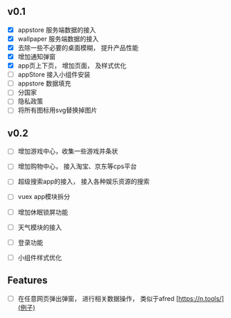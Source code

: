 ## v0.1
- [x] appstore 服务端数据的接入
- [x] wallpaper 服务端数据的接入
- [x] 去除一些不必要的桌面模糊， 提升产品性能
- [x] 增加通知弹窗
- [x] app页上下页， 增加页面， 及样式优化
- [ ] appStore 接入小组件安装
- [ ] appstore 数据填充
- [ ] 分国家
- [ ] 隐私政策
- [ ] 将所有图标用svg替换掉图片

## v0.2
- [ ] 增加游戏中心，收集一些游戏并条状 
- [ ] 增加购物中心， 接入淘宝、京东等cps平台 
- [ ] 超级搜索app的接入， 接入各种娱乐资源的搜索
- [ ] vuex app模块拆分
- [ ] 增加休眠锁屏功能
- [ ] 天气模块的接入
- [ ] 登录功能
- [ ] 小组件样式优化


## Features
- [ ] 在任意网页弹出弹窗， 进行相关数据操作， 类似于afred [https://n.tools/](例子)
